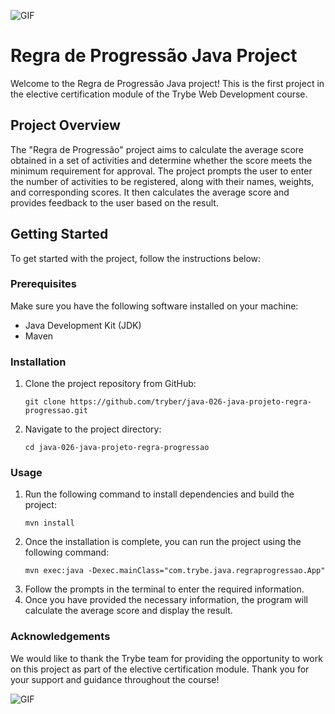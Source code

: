  ![GIF](https://i.gifer.com/origin/75/75e9b8cfceccdc649c051b589ab6691c_w200.gif)

 # Regra de Progressão Java Project 

Welcome to the Regra de Progressão Java project! This is the first project in the elective certification module of the Trybe Web Development course.

## Project Overview

The "Regra de Progressão" project aims to calculate the average score obtained in a set of activities and determine whether the score meets the minimum requirement for approval. The project prompts the user to enter the number of activities to be registered, along with their names, weights, and corresponding scores. It then calculates the average score and provides feedback to the user based on the result.

## Getting Started

To get started with the project, follow the instructions below:

### Prerequisites

Make sure you have the following software installed on your machine:

- Java Development Kit (JDK)
- Maven

### Installation

1. Clone the project repository from GitHub:

   ```shell
   git clone https://github.com/tryber/java-026-java-projeto-regra-progressao.git

2. Navigate to the project directory:

   ```shell
   cd java-026-java-projeto-regra-progressao

### Usage
   
1. Run the following command to install dependencies and build the project:
   ```shell
   mvn install

2. Once the installation is complete, you can run the project using the following command:
   ```shell
   mvn exec:java -Dexec.mainClass="com.trybe.java.regraprogressao.App"

3. Follow the prompts in the terminal to enter the required information.
4. Once you have provided the necessary information, the program will calculate the average score and display the result.

### Acknowledgements
We would like to thank the Trybe team for providing the opportunity to work on this project as part of the elective certification module. Thank you for your support and guidance throughout the course!


 ![GIF](https://media.giphy.com/media/11sBLVxNs7v6WA/giphy.gif)
